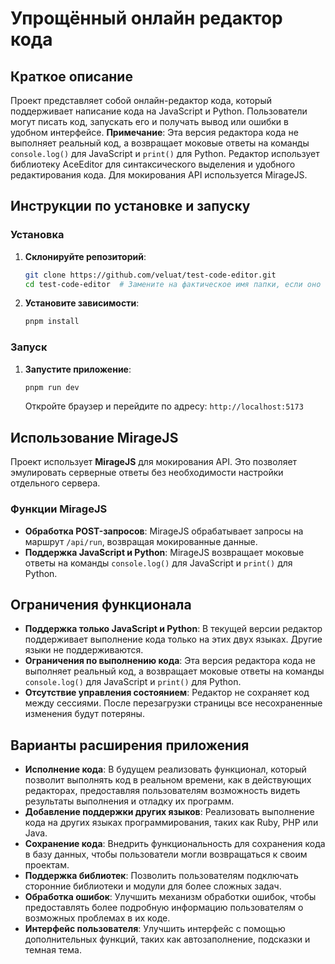# Упрощённый онлайн редактор кода

## Краткое описание

Проект представляет собой онлайн-редактор кода, который поддерживает написание кода на JavaScript и Python. Пользователи могут писать код, запускать его и получать вывод или ошибки в удобном интерфейсе. **Примечание**: Эта версия редактора кода не выполняет реальный код, а возвращает моковые ответы на команды `console.log()` для JavaScript и `print()` для Python. Редактор использует библиотеку AceEditor для синтаксического выделения и удобного редактирования кода. Для мокирования API используется MirageJS.

## Инструкции по установке и запуску

### Установка

1. **Склонируйте репозиторий**:

    ```bash
    git clone https://github.com/veluat/test-code-editor.git
    cd test-code-editor  # Замените на фактическое имя папки, если оно отличается
    ```

2. **Установите зависимости**:

    ```bash
    pnpm install
    ```

### Запуск

1. **Запустите приложение**:

    ```bash
    pnpm run dev
    ```

   Откройте браузер и перейдите по адресу: `http://localhost:5173`

## Использование MirageJS

Проект использует **MirageJS** для мокирования API. Это позволяет эмулировать серверные ответы без необходимости настройки отдельного сервера.

### Функции MirageJS

- **Обработка POST-запросов**: MirageJS обрабатывает запросы на маршрут `/api/run`, возвращая мокированные данные.
- **Поддержка JavaScript и Python**: MirageJS возвращает моковые ответы на команды `console.log()` для JavaScript и `print()` для Python.

## Ограничения функционала

- **Поддержка только JavaScript и Python**: В текущей версии редактор поддерживает выполнение кода только на этих двух языках. Другие языки не поддерживаются.
- **Ограничения по выполнению кода**: Эта версия редактора кода не выполняет реальный код, а возвращает моковые ответы на команды `console.log()` для JavaScript и `print()` для Python.
- **Отсутствие управления состоянием**: Редактор не сохраняет код между сессиями. После перезагрузки страницы все несохраненные изменения будут потеряны.

## Варианты расширения приложения

- **Исполнение кода**: В будущем реализовать функционал, который позволит выполнять код в реальном времени, как в действующих редакторах, предоставляя пользователям возможность видеть результаты выполнения и отладку их программ.
- **Добавление поддержки других языков**: Реализовать выполнение кода на других языках программирования, таких как Ruby, PHP или Java.
- **Сохранение кода**: Внедрить функциональность для сохранения кода в базу данных, чтобы пользователи могли возвращаться к своим проектам.
- **Поддержка библиотек**: Позволить пользователям подключать сторонние библиотеки и модули для более сложных задач.
- **Обработка ошибок**: Улучшить механизм обработки ошибок, чтобы предоставлять более подробную информацию пользователям о возможных проблемах в их коде.
- **Интерфейс пользователя**: Улучшить интерфейс с помощью дополнительных функций, таких как автозаполнение, подсказки и темная тема.

